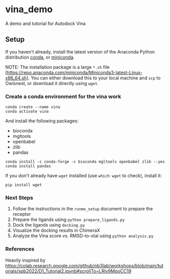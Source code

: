 # vina_demo
A demo and tutorial for Autodock Vina

## Setup
 
If you haven't already, install the latest version of the Anaconda Python distribution [conda](https://docs.conda.io/projects/conda/en/stable/), or [miniconda](https://docs.anaconda.com/free/miniconda/).

NOTE: The installation package is a large `*.sh` file 
[https://repo.anaconda.com/miniconda/Miniconda3-latest-Linux-x86_64.sh].
You can either download this to your local machine and `scp` to Owlsnest, or download it directly using `wget`.


### Create a conda environment for the vina work

```
conda create --name vina
conda activate vina
```

And install the following packages:
* bioconda
* mgltools
* openbabel
* zlib
* pandas

```
conda install -c conda-forge -c bioconda mgltools openbabel zlib --yes
conda install pandas
```

If you don't already have `wget` installed (use `which wget` to check), install it:

```
pip install wget
```

###  Next Steps

1. Follow the instructions in the `runme_setup` document to prepare the receptor
2. Prepare the ligands using `python prepare_ligands.py` 
3. Dock the ligands using `docking.py`
4. Visualize the docking results in ChimeraX
5. Analyze the Vina score vs. RMSD-to-xtal using `python analysis.py`


### References

Heavily inspired by https://colab.research.google.com/github/pb3lab/workshops/blob/main/tutorials/spb2022/D1_Tutorial2.ipynb#scrollTo=LRlv9MqoCC19 





